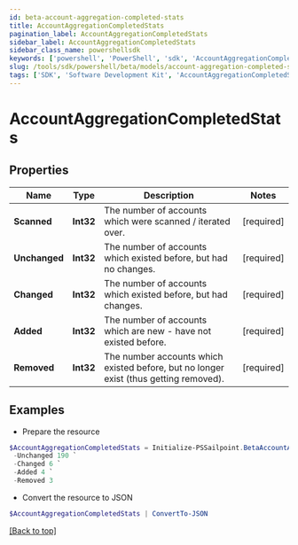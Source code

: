 ```yaml
---
id: beta-account-aggregation-completed-stats
title: AccountAggregationCompletedStats
pagination_label: AccountAggregationCompletedStats
sidebar_label: AccountAggregationCompletedStats
sidebar_class_name: powershellsdk
keywords: ['powershell', 'PowerShell', 'sdk', 'AccountAggregationCompletedStats', 'BetaAccountAggregationCompletedStats'] 
slug: /tools/sdk/powershell/beta/models/account-aggregation-completed-stats
tags: ['SDK', 'Software Development Kit', 'AccountAggregationCompletedStats', 'BetaAccountAggregationCompletedStats']
---
```



# AccountAggregationCompletedStats

## Properties

Name | Type | Description | Notes
------------ | ------------- | ------------- | -------------
**Scanned** |  **Int32** | The number of accounts which were scanned / iterated over. | [required]
**Unchanged** |  **Int32** | The number of accounts which existed before, but had no changes. | [required]
**Changed** |  **Int32** | The number of accounts which existed before, but had changes. | [required]
**Added** |  **Int32** | The number of accounts which are new - have not existed before. | [required]
**Removed** |  **Int32** | The number accounts which existed before, but no longer exist (thus getting removed). | [required]

## Examples

- Prepare the resource
```powershell
$AccountAggregationCompletedStats = Initialize-PSSailpoint.BetaAccountAggregationCompletedStats  -Scanned 200 `
 -Unchanged 190 `
 -Changed 6 `
 -Added 4 `
 -Removed 3
```

- Convert the resource to JSON
```powershell
$AccountAggregationCompletedStats | ConvertTo-JSON
```


[[Back to top]](#) 

